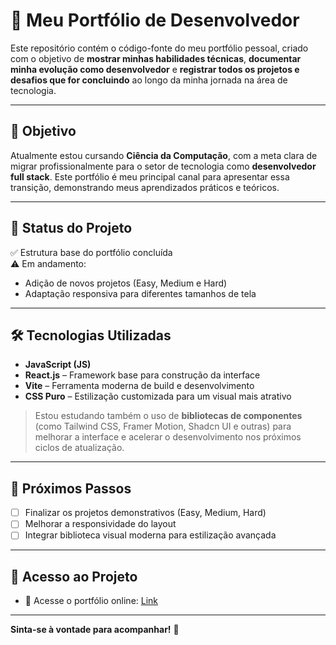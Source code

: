 # 💼 Meu Portfólio de Desenvolvedor

Este repositório contém o código-fonte do meu portfólio pessoal, criado com o objetivo de **mostrar minhas habilidades técnicas**, **documentar minha evolução como desenvolvedor** e **registrar todos os projetos e desafios que for concluindo** ao longo da minha jornada na área de tecnologia.

---

## 🚀 Objetivo

Atualmente estou cursando **Ciência da Computação**, com a meta clara de migrar profissionalmente para o setor de tecnologia como **desenvolvedor full stack**. Este portfólio é meu principal canal para apresentar essa transição, demonstrando meus aprendizados práticos e teóricos.

---

## 📌 Status do Projeto

✅ Estrutura base do portfólio concluída  
⚠️ Em andamento:  
- Adição de novos projetos (Easy, Medium e Hard)  
- Adaptação responsiva para diferentes tamanhos de tela  

---

## 🛠️ Tecnologias Utilizadas

- **JavaScript (JS)**
- **React.js** – Framework base para construção da interface
- **Vite** – Ferramenta moderna de build e desenvolvimento
- **CSS Puro** – Estilização customizada para um visual mais atrativo

> Estou estudando também o uso de **bibliotecas de componentes** (como Tailwind CSS, Framer Motion, Shadcn UI e outras) para melhorar a interface e acelerar o desenvolvimento nos próximos ciclos de atualização.

---

## 📅 Próximos Passos

- [ ] Finalizar os projetos demonstrativos (Easy, Medium, Hard)
- [ ] Melhorar a responsividade do layout
- [ ] Integrar biblioteca visual moderna para estilização avançada

---

## 📎 Acesso ao Projeto

- 🔗 Acesse o portfólio online: [Link](https://portfolio-sigma-taupe-67.vercel.app)

---

**Sinta-se à vontade para acompanhar!** 🚀
